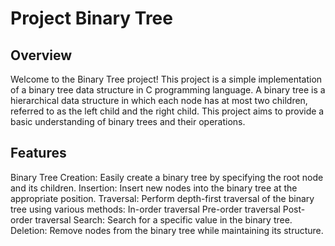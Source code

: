 # Project Binary Tree

## Overview
Welcome to the Binary Tree project! This project is a simple implementation of a binary tree data structure in C programming language. A binary tree is a hierarchical data structure in which each node has at most two children, referred to as the left child and the right child. This project aims to provide a basic understanding of binary trees and their operations.

## Features
Binary Tree Creation: Easily create a binary tree by specifying the root node and its children.
Insertion: Insert new nodes into the binary tree at the appropriate position.
Traversal: Perform depth-first traversal of the binary tree using various methods:
In-order traversal
Pre-order traversal
Post-order traversal
Search: Search for a specific value in the binary tree.
Deletion: Remove nodes from the binary tree while maintaining its structure.
